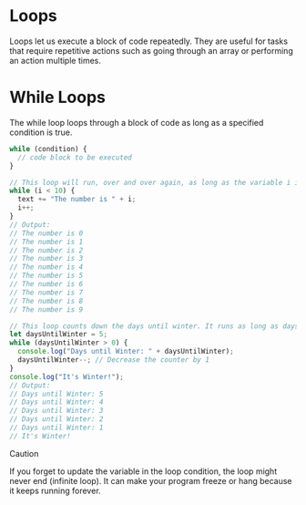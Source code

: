 # Loops

Loops let us execute a block of code repeatedly. They are useful for tasks that require repetitive actions such as going through an array or performing an action multiple times.

# While Loops

The while loop loops through a block of code as long as a specified condition is true.

```js
while (condition) {
  // code block to be executed
}

// This loop will run, over and over again, as long as the variable i is less than 10:
while (i < 10) {
  text += "The number is " + i;
  i++;
}
// Output:
// The number is 0
// The number is 1
// The number is 2
// The number is 3
// The number is 4
// The number is 5
// The number is 6
// The number is 7
// The number is 8
// The number is 9

// This loop counts down the days until winter. It runs as long as daysUntilWinter is greater than 0:
let daysUntilWinter = 5;
while (daysUntilWinter > 0) {
  console.log("Days until Winter: " + daysUntilWinter);
  daysUntilWinter--; // Decrease the counter by 1
}
console.log("It's Winter!");
// Output:
// Days until Winter: 5
// Days until Winter: 4
// Days until Winter: 3
// Days until Winter: 2
// Days until Winter: 1
// It's Winter!
```

> [!CAUTION]
> If you forget to update the variable in the loop condition, the loop might never end (infinite loop). It can make your program freeze or hang because it keeps running forever.
